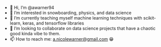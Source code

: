 - 👋 Hi, I’m @awarner94
- 👀 I’m interested in snowboarding, physics, and data science
- 🌱 I’m currently teaching myself machine learning techniques with scikit-learn, keras, and tensorflow libraries
- 💞️ I’m looking to collaborate on data science projects that have a chaotic good kinda vibe to them.
- 📫 How to reach me: a.nicolewarner@gmail.com 😁

<!---
awarner94/awarner94 is a ✨ special ✨ repository because its `README.md` (this file) appears on your GitHub profile.
You can click the Preview link to take a look at your changes.
--->
